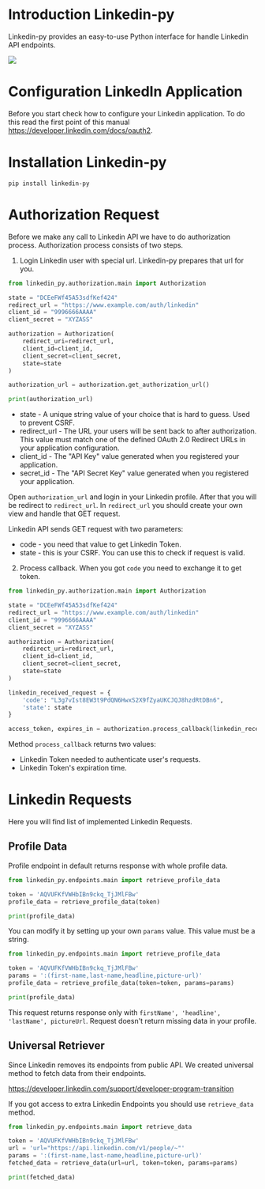 
# Introduction Linkedin-py

Linkedin-py provides an easy-to-use Python interface for handle Linkedin API endpoints.

![](https://lh3.googleusercontent.com/wudlxEl5zYhukimJjCj0MlUdpEeiBcFUmIywLgxHN0ezSUZLHV1W4ovf3ZSGiTaCN9otkMPkttncmaqHeqgb=w2560-h1432)

# Configuration LinkedIn Application

Before you start check how to configure your Linkedin application. To do this read the first point of this manual https://developer.linkedin.com/docs/oauth2.

# Installation Linkedin-py
```
pip install linkedin-py
```

# Authorization Request

Before we make any call to Linkedin API we have to do authorization process. Authorization process consists of two steps.

1. Login Linkedin user with special url. Linkedin-py prepares that url for you.

```python
from linkedin_py.authorization.main import Authorization

state = "DCEeFWf45A53sdfKef424"
redirect_url = "https://www.example.com/auth/linkedin"
client_id = "9996666AAAA"
client_secret = "XYZASS"

authorization = Authorization(
    redirect_uri=redirect_url,
    client_id=client_id,
    client_secret=client_secret,
    state=state
)

authorization_url = authorization.get_authorization_url()

print(authorization_url)
```
- state - A unique string value of your choice that is hard to guess. Used to prevent CSRF.
- redirect_url - The URL your users will be sent back to after authorization. This value must match one of the defined OAuth 2.0 Redirect URLs in your application configuration.
- client_id - The "API Key" value generated when you registered your application.
- secret_id - The "API Secret Key" value generated when you registered your application.

Open `authorization_url` and login in your Linkedin profile. After that you will be redirect to `redirect_url`.
In `redirect_url` you should create your own view and handle that GET request.

Linkedin API sends GET request with two parameters:
- code - you need that value to get Linkedin Token.
- state - this is your CSRF. You can use this to check if request is valid.

2. Process callback.
When you got `code` you need to exchange it to get token.

```python
from linkedin_py.authorization.main import Authorization

state = "DCEeFWf45A53sdfKef424"
redirect_url = "https://www.example.com/auth/linkedin"
client_id = "9996666AAAA"
client_secret = "XYZASS"

authorization = Authorization(
    redirect_uri=redirect_url,
    client_id=client_id,
    client_secret=client_secret,
    state=state
)

linkedin_received_request = {
    'code': "L3g7vIst8EW3t9PdQN6HwxS2X9fZyaUKCJQJ8hzdRtDBn6",
    'state': state
}

access_token, expires_in = authorization.process_callback(linkedin_received_request)
```

Method `process_callback` returns two values:
   - Linkedin Token needed to authenticate user's requests.
   - Linkedin Token's expiration time.


# Linkedin Requests

Here you will find list of implemented Linkedin Requests.

## Profile Data

Profile endpoint in default returns response with whole profile data.

```python
from linkedin_py.endpoints.main import retrieve_profile_data

token = 'AQVUFKfVWHbIBn9ckq_TjJMlFBw'
profile_data = retrieve_profile_data(token)

print(profile_data)
```

You can modify it by setting up your own `params` value. This value must be a string.

```python
from linkedin_py.endpoints.main import retrieve_profile_data

token = 'AQVUFKfVWHbIBn9ckq_TjJMlFBw'
params = ':(first-name,last-name,headline,picture-url)'
profile_data = retrieve_profile_data(token=token, params=params)

print(profile_data)
```

This request returns response only with `firstName', 'headline', 'lastName', pictureUrl`.
Request doesn't return missing data in your profile.

## Universal Retriever

Since Linkedin removes its endpoints from public API. We created universal method to fetch data from their endpoints.

https://developer.linkedin.com/support/developer-program-transition

If you got access to extra Linkedin Endpoints you should use `retrieve_data` method.

```python
from linkedin_py.endpoints.main import retrieve_data

token = 'AQVUFKfVWHbIBn9ckq_TjJMlFBw'
url = 'url="https://api.linkedin.com/v1/people/~"'
params = ':(first-name,last-name,headline,picture-url)'
fetched_data = retrieve_data(url=url, token=token, params=params)

print(fetched_data)
```
